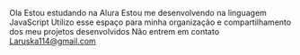 Ola
Estou estudando na Alura
Estou me desenvolvendo na linguagem JavaScript
Utilizo esse espaço para minha organização e compartilhamento dos meu projetos desenvolvidos
Não entrem em contato 
Laruska114@gmail.com

